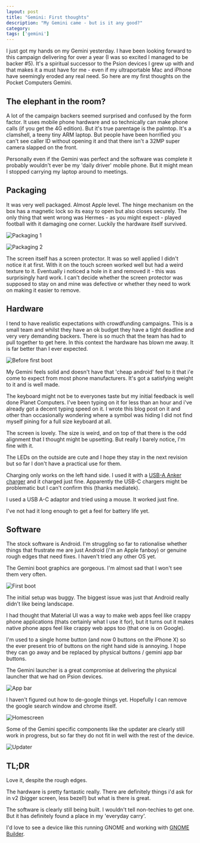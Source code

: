 ```yaml
---
layout: post
title: "Gemini: First thoughts"
description: "My Gemini came - but is it any good?"
category:
tags: ['gemini']
---
```


I just got my hands on my Gemini yesterday. I have been looking forward to this campaign delivering for over a year (I was so excited I managed to be backer #5). It's a spiritual successor to the Psion devices I grew up with and that makes it a must have for me - even if my ultraportable Mac and iPhone have seemingly eroded any real need. So here are my first thoughts on the Pocket Computers Gemini.


## The elephant in the room?

A lot of the campaign backers seemed surprised and confused by the form factor. It uses mobile phone hardware and so technically can make phone calls (if you get the 4G edition). But it's true parentage is the palmtop. It's a clamshell, a teeny tiny ARM laptop. But people have been horrified you can't see caller ID without opening it and that there isn't a 32MP super camera slapped on the front.

Personally even if the Gemini was perfect and the software was complete it probably wouldn't ever be my 'daily driver' mobile phone. But it might mean I stopped carrying my laptop around to meetings.


## Packaging

It was very well packaged. Almost Apple level. The hinge mechanism on the box has a magnetic lock so its easy to open but also closes securely. The only thing that went wrong was Hermes - as you might expect - played football with it damaging one corner. Luckily the hardware itself survived.

![Packaging 1](/images/posts/gemini-pda/packaging1.jpg)

![Packaging 2](/images/posts/gemini-pda/packaging2.jpg)

The screen itself has a screen protector. It was so well applied I didn't notice it at first. With it on the touch screen worked well but had a weird texture to it. Eventually i noticed a hole in it and removed it - this was surprisingly hard work. I can't decide whether the screen protector was supposed to stay on and mine was defective or whether they need to work on making it easier to remove.


## Hardware

I tend to have realistic expectations with crowdfunding campaigns. This is a small team and whilst they have an ok budget they have a tight deadline and very very demanding backers. There is so much that the team has had to pull together to get here. In this context the hardware has blown me away. It is far better than I ever expected.

![Before first boot](/images/posts/gemini-pda/open_and_off.jpg)

My Gemini feels solid and doesn't have that 'cheap android' feel to it that i'e come to expect from most phone manufacturers. It's got a satisfying weight to it and is well made.

The keyboard might not be to everyones taste but my initial feedback is well done Planet Computers. I've been typing on it for less than an hour and i've already got a decent typing speed on it. I wrote this blog post on it and other than occasionally wondering where a symbol was hiding I did not find myself pining for a full size keyboard at all.

The screen is lovely. The size is weird, and on top of that there is the odd alignment that I thought might be upsetting. But really I barely notice, I'm fine with it.

The LEDs on the outside are cute and I hope they stay in the next revision but so far I don't have a practical use for them.

Charging only works on the left hand side. I used it with a [USB-A Anker charger](https://www.amazon.co.uk/Anker-Charger-PowerPort-Charging-Multi-Port-Black/dp/B00VTI8K9K) and it charged just fine. Apparently the USB-C chargers might be problematic but I can't confirm this (thanks mediatek).

I used a USB A-C adaptor and tried using a mouse. It worked just fine.

I've not had it long enough to get a feel for battery life yet.


## Software

The stock software is Android. I'm struggling so far to rationalise whether things that frustrate me are just Android (i'm an Apple fanboy) or genuine rough edges that need fixes. I haven't tried any other OS yet.

The Gemini boot graphics are gorgeous. I'm almost sad that I won't see them very often.

![First boot](/images/posts/gemini-pda/booting.jpg)

The initial setup was buggy. The biggest issue was just that Android really didn't like being landscape.

I had thought that Material UI was a way to make web apps feel like crappy phone applications (thats certainly what I use it for), but it turns out it makes native phone apps feel like crappy web apps too (that one is on Google).

I'm used to a single home button (and now 0 buttons on the iPhone X) so the ever present trio of buttons on the right hand side is annoying. I hope they can go away and be replaced by physical buttons / gemini app bar buttons.

The Gemini launcher is a great compromise at delivering the physical launcher that we had on Psion devices.

![App bar](/images/posts/gemini-pda/appbar.png)

I haven't figured out how to de-google things yet. Hopefully I can remove the google search window and chrome itself.

![Homescreen](/images/posts/gemini-pda/homescreen.png)

Some of the Gemini specific components like the updater are clearly still work in progress, but so far they do not fit in well with the rest of the device.

![Updater](/images/posts/gemini-pda/update.png)


## TL;DR

Love it, despite the rough edges.

The hardware is pretty fantastic really. There are definitely things i'd ask for in v2 (bigger screen, less bezel!) but what is there is great.

The software is clearly still being built. I wouldn't tell non-techies to get one. But it has definitely found a place in my 'everyday carry'.

I'd love to see a device like this running GNOME and working with [GNOME Builder](https://blogs.gnome.org/chergert/2018/02/18/introducing-deviced/).
